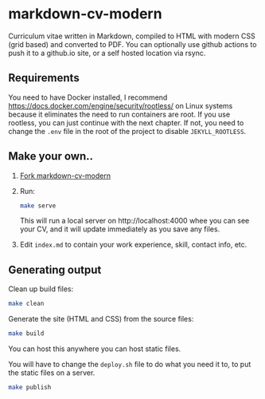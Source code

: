 # markdown-cv-modern

Curriculum vitae written in Markdown, compiled to HTML with modern CSS (grid
based) and converted to PDF. You can optionally use github actions to push it to
a github.io site, or a self hosted location via rsync.

## Requirements

You need to have Docker installed, I recommend
https://docs.docker.com/engine/security/rootless/ on Linux systems because it
eliminates the need to run containers are root. If you use rootless, you can
just continue with the next chapter. If not, you need to change the `.env` file
in the root of the project to disable `JEKYLL_ROOTLESS`.

## Make your own..

1. [Fork markdown-cv-modern](https://github.com/snijderc/markdown-cv-modern)
2. Run:

   ```bash
   make serve
   ```

   This will run a local server on http://localhost:4000 whee you can see your
   CV, and it will update immediately as you save any files.

3. Edit `index.md` to contain your work experience, skill, contact info, etc.

## Generating output

Clean up build files:

```bash
make clean
```

Generate the site (HTML and CSS) from the source files:

```bash
make build
```

You can host this anywhere you can host static files.

You will have to change the `deploy.sh` file to do what you need it to, to put
the static files on a server.

```bash
make publish
```